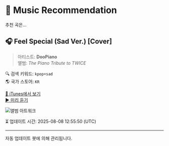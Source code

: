 
# 🎵 Music Recommendation

추천 곡은...

## 🎧 Feel Special (Sad Ver.) [Cover]  
> 아티스트: **DooPiano**  
> 앨범: _The Piano Tribute to TWICE_  

🔍 검색 키워드: `kpop+sad`  
🌎 국가 스토어: `KR`

[🔗 iTunes에서 보기](https://music.apple.com/kr/album/feel-special-sad-ver-cover/1528439413?i=1528439529&uo=4)  
[▶️ 미리 듣기](https://audio-ssl.itunes.apple.com/itunes-assets/AudioPreview125/v4/3b/aa/2f/3baa2f39-4cf9-04f7-68f9-8f82408bd800/mzaf_931657554874082398.plus.aac.p.m4a)

![앨범 아트워크](https://is1-ssl.mzstatic.com/image/thumb/Music124/v4/a5/dc/e9/a5dce974-d823-e292-db65-2cf74d86e093/dj.gowkxgrn.jpg/100x100bb.jpg)

⏳ 업데이트 시간: 2025-08-08 12:55:50 (UTC)

---
자동 업데이트 봇에 의해 관리됩니다.
